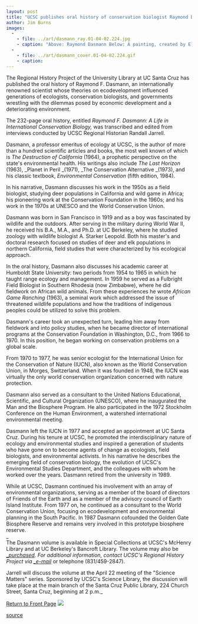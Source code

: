 ```yaml
---
layout: post
title: "UCSC publishes oral history of conservation biologist Raymond Dasmann"
author: Jim Burns
images:
  -
    - file: ../art/dasmann_ray.01-04-02.224.jpg
    - caption: "Above: Raymond Dasmann Below: A painting, created by Elizabeth Sheldon, Dasmann's late wife, which is reproduced on the cover of Dasmann's oral history. The artwork was inspired by a Bushman wall painting in the Nawatugi Cave in Southern Rhodesia (now Zimbabwe)."
  -
    - file: ../art/dasmann_cover.01-04-02.224.gif
    - caption: 
---
```


The Regional History Project of the University Library at UC Santa Cruz has published the oral history of Raymond F. Dasmann, an internationally renowned scientist whose theories on ecodevelopment influenced generations of ecologists, conservation biologists, and governments wrestling with the dilemmas posed by economic development and a deteriorating environment.

The 232-page oral history, entitled _Raymond F. Dasmann: A Life in International Conservation Biology,_ was transcribed and edited from interviews conducted by UCSC Regional Historian Randall Jarrell.

Dasmann, a professor emeritus of ecology at UCSC, is the author of more than a hundred scientific articles and books, the most well known of which is _The Destruction of California_ (1964), a prophetic perspective on the state's environmental health. His writings also include _The Last Horizon_ (1963), _Planet in Peril _(1971), _The Conservation Alternative _(1973), and his classic textbook, _Environmental Conservation_ (fifth edition, 1984).   
  
In his narrative, Dasmann discusses his work in the 1950s as a field biologist, studying deer populations in California and wild game in Africa; his pioneering work at the Conservation Foundation in the 1960s; and his work in the 1970s at UNESCO and the World Conservation Union.  
  
Dasmann was born in San Francisco in 1919 and as a boy was fascinated by wildlife and the outdoors. After serving in the military during World War II, he received his B.A., M.A., and Ph.D. at UC Berkeley, where he studied zoology with wildlife biologist A. Starker Leopold. Both his master's and doctoral research focused on studies of deer and elk populations in northern California, field studies that were characterized by his ecological approach.   
  
In the oral history, Dasmann also discusses his academic career at Humboldt State University: two periods from 1954 to 1965 in which he taught range ecology and management. In 1959 he served as a Fulbright Field Biologist in Southern Rhodesia (now Zimbabwe), where he did fieldwork on African wild animals. From these experiences he wrote _African Game Ranching_ (1963), a seminal work which addressed the issue of threatened wildlife populations and how the traditions of indigenous peoples could be utilized to solve this problem.   
  
Dasmann's career took an unexpected turn, leading him away from fieldwork and into policy studies, when he became director of international programs at the Conservation Foundation in Washington, D.C., from 1966 to 1970. In this position, he began working on conservation problems on a global scale.   
  
From 1970 to 1977, he was senior ecologist for the International Union for the Conservation of Nature (IUCN), also known as the World Conservation Union, in Morges, Switzerland. When it was founded in 1948, the IUCN was virtually the only world conservation organization concerned with nature protection.  
  
Dasmann also served as a consultant to the United Nations Educational, Scientific, and Cultural Organization (UNESCO), where he inaugurated the Man and the Biosphere Program. He also participated in the 1972 Stockholm Conference on the Human Environment, a watershed international environmental meeting.  
  
Dasmann left the IUCN in 1977 and accepted an appointment at UC Santa Cruz. During his tenure at UCSC, he promoted the interdisciplinary nature of ecology and environmental studies and inspired a generation of students who have gone on to become agents of change as ecologists, field biologists, and environmental activists. In his narrative he describes the emerging field of conservation biology, the evolution of UCSC's Environmental Studies Department, and the colleagues with whom he worked over the years. Dasmann retired from the university in 1989.   
  
While at UCSC, Dasmann continued his involvement with an array of environmental organizations, serving as a member of the board of directors of Friends of the Earth and as a member of the advisory council of Earth Island Institute. From 1977 on, he continued as a consultant to the World Conservation Union, focusing on ecodevelopment and environmental planning in the South Pacific. In 1987 Dasmann cofounded the Golden Gate Biosphere Reserve and remains very involved in this prototype biosphere reserve.  
_  
The Dasmann volume is available in Special Collections at UCSC's McHenry Library and at UC Berkeley's Bancroft Library. The volume may also be [__purchased_][1]_. For additional information, contact UCSC's Regional History Project via [__e-mail_][2]_ or telephone (831/459-2847).  
  
Jarrell will discuss the volume at the April 22 meeting of the "Science Matters" series. Sponsored by UCSC's Science Library, the discussion will take place at the main branch of the Santa Cruz Public Library, 224 Church Street, Santa Cruz, beginning at 2 p.m._

  
[Return to Front Page][3] ![ ][4]

[1]: http://216.183.124.99/bookstore/bookdisplay.asp?bookid=10056
[2]: mailto:ihreti@cats.ucsc.edu
[3]: ../../index.html
[4]: ../../images/trans.gif

[source](http://www1.ucsc.edu/currents/00-01/04-02/dasmann.html "Permalink to dasmann")
